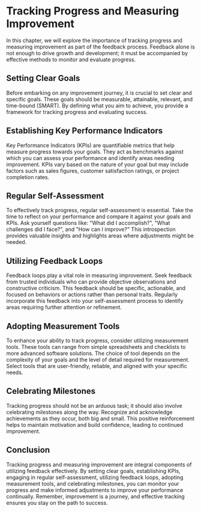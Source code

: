 Tracking Progress and Measuring Improvement
====================================================

In this chapter, we will explore the importance of tracking progress and measuring improvement as part of the feedback process. Feedback alone is not enough to drive growth and development; it must be accompanied by effective methods to monitor and evaluate progress.

Setting Clear Goals
-------------------

Before embarking on any improvement journey, it is crucial to set clear and specific goals. These goals should be measurable, attainable, relevant, and time-bound (SMART). By defining what you aim to achieve, you provide a framework for tracking progress and evaluating success.

Establishing Key Performance Indicators
---------------------------------------

Key Performance Indicators (KPIs) are quantifiable metrics that help measure progress towards your goals. They act as benchmarks against which you can assess your performance and identify areas needing improvement. KPIs vary based on the nature of your goal but may include factors such as sales figures, customer satisfaction ratings, or project completion rates.

Regular Self-Assessment
-----------------------

To effectively track progress, regular self-assessment is essential. Take the time to reflect on your performance and compare it against your goals and KPIs. Ask yourself questions like: "What did I accomplish?", "What challenges did I face?", and "How can I improve?" This introspection provides valuable insights and highlights areas where adjustments might be needed.

Utilizing Feedback Loops
------------------------

Feedback loops play a vital role in measuring improvement. Seek feedback from trusted individuals who can provide objective observations and constructive criticism. This feedback should be specific, actionable, and focused on behaviors or actions rather than personal traits. Regularly incorporate this feedback into your self-assessment process to identify areas requiring further attention or refinement.

Adopting Measurement Tools
--------------------------

To enhance your ability to track progress, consider utilizing measurement tools. These tools can range from simple spreadsheets and checklists to more advanced software solutions. The choice of tool depends on the complexity of your goals and the level of detail required for measurement. Select tools that are user-friendly, reliable, and aligned with your specific needs.

Celebrating Milestones
----------------------

Tracking progress should not be an arduous task; it should also involve celebrating milestones along the way. Recognize and acknowledge achievements as they occur, both big and small. This positive reinforcement helps to maintain motivation and build confidence, leading to continued improvement.

Conclusion
----------

Tracking progress and measuring improvement are integral components of utilizing feedback effectively. By setting clear goals, establishing KPIs, engaging in regular self-assessment, utilizing feedback loops, adopting measurement tools, and celebrating milestones, you can monitor your progress and make informed adjustments to improve your performance continually. Remember, improvement is a journey, and effective tracking ensures you stay on the path to success.
